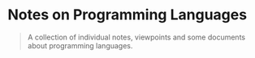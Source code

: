 # Notes on Programming Languages

> A collection of individual notes, viewpoints and some documents about programming languages.

